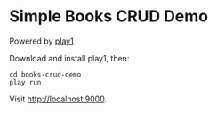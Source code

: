 Simple Books CRUD Demo
======================

Powered by [play1](https://github.com/playframework/play1)

Download and install play1, then:

```
cd books-crud-demo
play run
```

Visit <http://localhost:9000>.